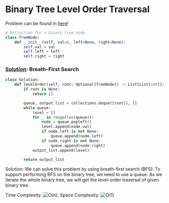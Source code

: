 # Binary Tree Level Order Traversal

Problem can be found in [here](https://leetcode.com/problems/binary-tree-level-order-traversal)!

```python
# Definition for a binary tree node.
class TreeNode:
    def __init__(self, val=0, left=None, right=None):
        self.val = val
        self.left = left
        self.right = right
```

### [Solution](/Binary%20Tree/102-BinaryTreeLevelOrderTraversal/solution.py): Breath-First Search

```python
class Solution:
    def levelOrder(self, root: Optional[TreeNode]) -> List[List[int]]:
        if root is None:
            return []

        queue, output_list = collections.deque([root]), []
        while queue:
            level = []
            for _ in range(len(queue)):
                node = queue.popleft()
                level.append(node.val)
                if node.left is not None:
                    queue.append(node.left)
                if node.right is not None:
                    queue.append(node.right)
            output_list.append(level)

        return output_list
```

Solution: We can solve this problem by using breath-first search (BFS). To support performing BFS on the binary tree, we need to use a queue. As we iterate the whole binary tree, we will get the level-order traversal of given binary tree.

Time Complexity: ![O(n)](<https://latex.codecogs.com/svg.image?\inline&space;O(n)>), Space Complexity: ![O(1)](<https://latex.codecogs.com/svg.image?\inline&space;O(1)>)
